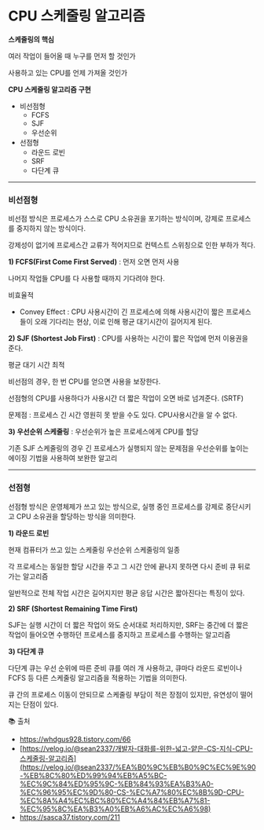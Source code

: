 # CPU 스케줄링 알고리즘

**스케줄링의 핵심**

여러 작업이 들어올 때 누구를 먼저 할 것인가

사용하고 있는 CPU를 언제 가져올 것인가

**CPU 스케줄링 알고리즘 구현**

- 비선점형
    - FCFS
    - SJF
    - 우선순위
- 선점형
    - 라운드 로빈
    - SRF
    - 다단계 큐

---

### 비선점형

비선점 방식은 프로세스가 스스로 CPU 소유권을 포기하는 방식이며, 강제로 프로세스를 중지하지 않는 방식이다. 

강제성이 없기에 프로세스간 교류가 적어지므로 컨텍스트 스위칭으로 인한 부하가 적다. 

**1) FCFS(First Come First Served)** : 먼저 오면 먼저 사용

나머지 작업들 CPU를 다 사용할 때까지 기다려야 한다. 

비효율적

- Convey Effect : CPU 사용시간이 긴 프로세스에 의해 사용시간이 짧은 프로세스들이 오래 기다리는 현상, 이로 인해 평균 대기시간이 길어지게 된다.

**2) SJF (Shortest Job First)** : CPU를 사용하는 시간이 짧은 작업에 먼저 이용권을 준다. 

평균 대기 시간 최적

비선점의 경우, 한 번 CPU를 얻으면 사용을 보장한다. 

선점형의 CPU를 사용하다가 사용시간 더 짧은 작업이 오면 바로 넘겨준다. (SRTF)

문제점 : 프로세스 긴 시간 영원히 못 받을 수도 있다. CPU사용시간을 알 수 없다. 

**3) 우선순위 스케줄링** : 우선순위가 높은 프로세스에게 CPU를 할당

기존 SJF 스케줄링의 경우 긴 프로세스가 실행되지 않는 문제점을 우선순위를 높이는 에이징 기법을 사용하여 보완한 알고리

---

### 선점형

선점형 방식은 운영체제가 쓰고 있는 방식으로, 실행 중인 프로세스를 강제로 중단시키고 CPU 소유권을 할당하는 방식을 의미한다. 

**1) 라운드 로빈**

현재 컴퓨터가 쓰고 있는 스케줄링 우선순위 스케줄링의 일종

각 프로세스는 동일한 할당 시간을 주고 그 시간 안에 끝나지 못하면 다시 준비 큐 뒤로 가는 알고리즘

일반적으로 전체 작업 시간은 길어지지만 평균 응답 시간은 짧아진다는 특징이 있다. 

**2) SRF (Shortest Remaining Time First)** 

SJF는 실행 시간이 더 짧은 작업이 와도 순서대로 처리하지만, SRF는 중간에 더 짧은 작업이 들어오면 수행하던 프로세스를 중지하고 프로세스를 수행하는 알고리즘

**3) 다단계 큐**

다단계 큐는 우선 순위에 따른 준비 큐를 여러 개 사용하고, 큐마다 라운드 로빈이나 FCFS 등 다른 스케줄링 알고리즘을 적용하는 기법을 의미한다. 

큐 간의 프로세스 이동이 안되므로 스케줄링 부담이 적은 장점이 있지만, 유연성이 떨어지는 단점이 있다. 

📚 출처

- https://whdgus928.tistory.com/66
- [https://velog.io/@sean2337/개발자-대화를-위한-넓고-얕은-CS-지식-CPU-스케줄링-알고리즘](https://velog.io/@sean2337/%EA%B0%9C%EB%B0%9C%EC%9E%90-%EB%8C%80%ED%99%94%EB%A5%BC-%EC%9C%84%ED%95%9C-%EB%84%93%EA%B3%A0-%EC%96%95%EC%9D%80-CS-%EC%A7%80%EC%8B%9D-CPU-%EC%8A%A4%EC%BC%80%EC%A4%84%EB%A7%81-%EC%95%8C%EA%B3%A0%EB%A6%AC%EC%A6%98)
- https://sasca37.tistory.com/211